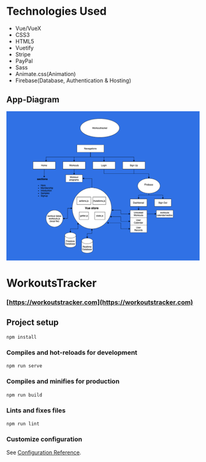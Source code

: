 # Technologies Used
* Vue/VueX
* CSS3
* HTML5
* Vuetify
* Stripe
* PayPal
* Sass
* Animate.css(Animation)
* Firebase(Database, Authentication & Hosting)

## App-Diagram 
![Screenshot](./Diagram.jpg)

# WorkoutsTracker
### [https://workoutstracker.com](https://workoutstracker.com)


## Project setup
```
npm install
```

### Compiles and hot-reloads for development
```
npm run serve
```

### Compiles and minifies for production
```
npm run build
```

### Lints and fixes files
```
npm run lint
```

### Customize configuration
See [Configuration Reference](https://cli.vuejs.org/config/).
